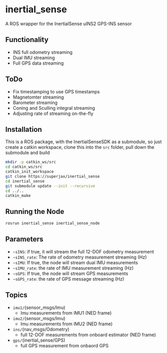 # inertial_sense

A ROS wrapper for the InertialSense uINS2 GPS-INS sensor

## Functionality 
- INS full odometry streaming
- Dual IMU streaming
- Full GPS data streaming

## ToDo
- Fix timestamping to use GPS timestamps
- Magnetomter streaming
- Barometer streaming
- Coning and Sculling integral streaming
- Adjusting rate of streaming on-the-fly

## Installation
This is a ROS package, with the InertialSenseSDK as a submodule, so just create a catkin workspace, clone this into the `src` folder, pull down the submodule and build

``` bash
mkdir -p catkin_ws/src
cd catkin_ws/src
catkin_init_workspace
git clone https://superjax/inertial_sense
cd inertial_sense
git submodule update --init --recursive
cd ../..
catkin_make
```

## Running the Node

```bash
rosrun inertial_sense inertial_sense_node
```

## Parameters
- `~sINS`: if true, it will stream the full 12-DOF odometry measurement
- `~sINS_rate`: The rate of odometry measurement streaming (Hz)
- `~sIMU`: If true, the node will stream dual IMU measurements
- `~sIMU_rate`: the rate of IMU measurement streaming (Hz)
- `~sGPS`: If true, the node will stream GPS measurements
- `~sGPS_rate`: the rate of GPS message streaming (Hz)

## Topics
- `imu1/`(sensor_msgs/Imu) 
    - Imu measurements from IMU1 (NED frame)
- `imu2/`(sensor_msgs/Imu) 
    - Imu measurements from IMU2 (NED frame)
- `ins/`(nav_msgs/Odometry) 
    - full 12-DOF measurements from onboard estimator (NED frame)
- `gps/`(inertial_sense/GPS) 
    - full GPS measurement from onbaord GPS
